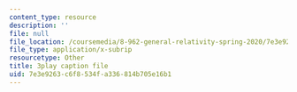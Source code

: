 ```yaml
---
content_type: resource
description: ''
file: null
file_location: /coursemedia/8-962-general-relativity-spring-2020/7e3e9263c6f8534fa336814b705e16b1_gnWKpHUj11w.vtt
file_type: application/x-subrip
resourcetype: Other
title: 3play caption file
uid: 7e3e9263-c6f8-534f-a336-814b705e16b1
---
```

